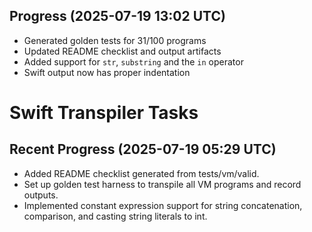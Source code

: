 ## Progress (2025-07-19 13:02 UTC)
- Generated golden tests for 31/100 programs
- Updated README checklist and output artifacts
- Added support for `str`, `substring` and the `in` operator
- Swift output now has proper indentation

# Swift Transpiler Tasks

## Recent Progress (2025-07-19 05:29 UTC)
- Added README checklist generated from tests/vm/valid.
- Set up golden test harness to transpile all VM programs and record outputs.
- Implemented constant expression support for string concatenation, comparison,
  and casting string literals to int.

